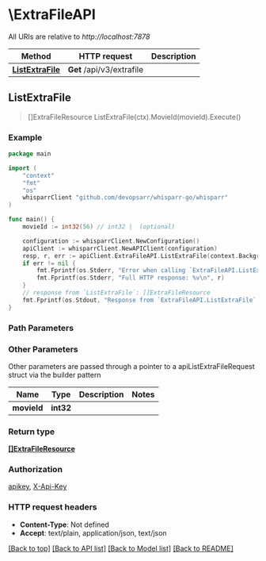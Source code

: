 # \ExtraFileAPI

All URIs are relative to *http://localhost:7878*

Method | HTTP request | Description
------------- | ------------- | -------------
[**ListExtraFile**](ExtraFileAPI.md#ListExtraFile) | **Get** /api/v3/extrafile | 



## ListExtraFile

> []ExtraFileResource ListExtraFile(ctx).MovieId(movieId).Execute()



### Example

```go
package main

import (
	"context"
	"fmt"
	"os"
	whisparrClient "github.com/devopsarr/whisparr-go/whisparr"
)

func main() {
	movieId := int32(56) // int32 |  (optional)

	configuration := whisparrClient.NewConfiguration()
	apiClient := whisparrClient.NewAPIClient(configuration)
	resp, r, err := apiClient.ExtraFileAPI.ListExtraFile(context.Background()).MovieId(movieId).Execute()
	if err != nil {
		fmt.Fprintf(os.Stderr, "Error when calling `ExtraFileAPI.ListExtraFile``: %v\n", err)
		fmt.Fprintf(os.Stderr, "Full HTTP response: %v\n", r)
	}
	// response from `ListExtraFile`: []ExtraFileResource
	fmt.Fprintf(os.Stdout, "Response from `ExtraFileAPI.ListExtraFile`: %v\n", resp)
}
```

### Path Parameters



### Other Parameters

Other parameters are passed through a pointer to a apiListExtraFileRequest struct via the builder pattern


Name | Type | Description  | Notes
------------- | ------------- | ------------- | -------------
 **movieId** | **int32** |  | 

### Return type

[**[]ExtraFileResource**](ExtraFileResource.md)

### Authorization

[apikey](../README.md#apikey), [X-Api-Key](../README.md#X-Api-Key)

### HTTP request headers

- **Content-Type**: Not defined
- **Accept**: text/plain, application/json, text/json

[[Back to top]](#) [[Back to API list]](../README.md#documentation-for-api-endpoints)
[[Back to Model list]](../README.md#documentation-for-models)
[[Back to README]](../README.md)

